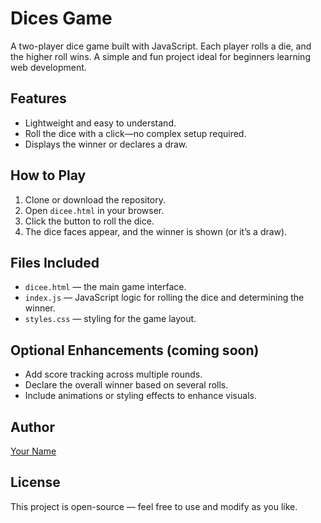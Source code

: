 # Dices Game

A two-player dice game built with JavaScript. Each player rolls a die, and the higher roll wins. A simple and fun project ideal for beginners learning web development.

## Features
- Lightweight and easy to understand.
- Roll the dice with a click—no complex setup required.
- Displays the winner or declares a draw.

## How to Play
1. Clone or download the repository.
2. Open `dicee.html` in your browser.
3. Click the button to roll the dice.
4. The dice faces appear, and the winner is shown (or it’s a draw).

## Files Included
- `dicee.html` — the main game interface.
- `index.js` — JavaScript logic for rolling the dice and determining the winner.
- `styles.css` — styling for the game layout.

## Optional Enhancements (coming soon)
- Add score tracking across multiple rounds.
- Declare the overall winner based on several rolls.
- Include animations or styling effects to enhance visuals.

## Author
[Your Name](https://github.com/Shreyjoshi3012)

## License
This project is open-source — feel free to use and modify as you like.
